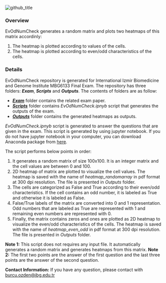 ![github_title](https://user-images.githubusercontent.com/64282221/149778849-ec7abccf-e0a8-4405-9d7e-6dcc5e0eccd3.png)

### Overview
EvOdNumCheck generates a random matrix and plots two heatmaps of this matrix accordinly:
1. The heatmap is plotted according to values of the cells.
2. The heatmap is plotted according to even/odd characteristics of the cells.

### Details

EvOdNumCheck repository is generated for International Izmir Biomedicine and Genome Institute MBG6133 Final Exam. The repository has three folders: **_Exam_**, **_Scripts_** and **_Outputs_**. The contents of folders are as follow:

- **_[Exam](https://github.com/BurcuOzden/EvOdNumCheck/tree/main/Exam)_** folder contains the related exam paper.
- **_[Scripts](https://github.com/BurcuOzden/EvOdNumCheck/tree/main/Scripts)_** folder contains _EvOdNumCheck.ipnyb_ script that generates the outputs of the exam.
- **_[Outputs](https://github.com/BurcuOzden/EvOdNumCheck/tree/main/Outputs)_** folder contains the generated heatmaps as outputs.


_EvOdNumCheck.ipnyb_ script is generated to answer the questions that are given in the exam. This script is generated by using jupyter notebook. If you do not have jupyter notebook in your computer, you can download Anaconda package from [here](https://www.anaconda.com/products/individual).

The script performs below points in order:
1. It generates a random matrix of size 100x100. It is an integer matrix and the cell values are between 0 and 100.
2. 2D heatmap of matrix are plotted to visualize the cell values. The heatmap is saved with the name of _heatmap_randomarray_ in pdf format at 300 dpi resolution. The file is presented in _Outputs_ folder.
3. The cells are categorized as False and True according to their even/odd characteristics. If the cell contains an odd number, it is labeled as True and otherwise it is labeled as False.
4. False/True labels of the matrix are converted into 0 and 1 representation. Odd numbers that are labeled as True are represented with 1 and remaining even numbers are represented with 0.
5. Finally, the matrix contains zeros and ones are plotted as 2D heatmap to visualize the even/odd characteristics of the cells. The heatmap is saved with the name of _heatmap_even_odd_ in pdf format at 300 dpi resolution. The file is presented in _Outputs_ folder.

**Note 1:** This script does not requires any input file. It automatically generates a random matrix and generates heatmaps from this matrix.
**Note 2:** The first two points are the answer of the first question and the last three points are the answer of the second question.

**Contact Information:** If you have any question, please contact with burcu.ozden@ibg.edu.tr
